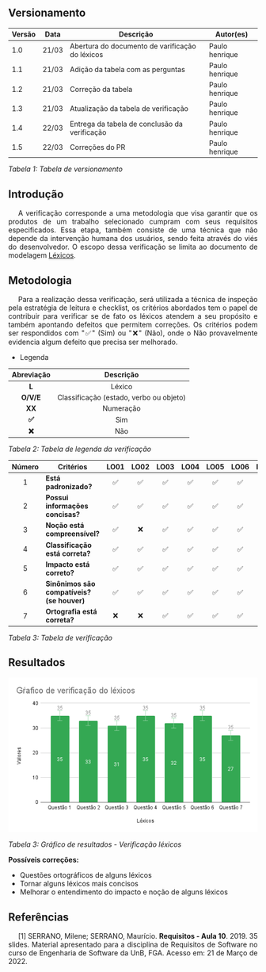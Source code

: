 ## Versionamento
| Versão | Data  | Descrição                                     | Autor(es) |
| ------ | ----- | --------------------------------------------- | --------- |
| 1.0    | 21/03 | Abertura do documento de varificação do léxicos | Paulo henrique |
| 1.1    | 21/03 | Adição da tabela com as perguntas | Paulo henrique |
| 1.2    | 21/03 | Correção da tabela | Paulo henrique |
| 1.3    | 21/03 | Atualização da tabela de verificação| Paulo henrique |
| 1.4    | 22/03 | Entrega da tabela de conclusão da verificação | Paulo henrique |
| 1.5    | 22/03 | Correções do PR | Paulo henrique |

*Tabela 1: Tabela de versionamento*

## Introdução
<p style="text-align: justify; text-indent: 20px"> A verificação corresponde a uma metodologia que visa garantir que os produtos de um trabalho selecionado cumpram com seus requisitos especificados. Essa etapa, também consiste de uma técnica que não depende da intervenção humana dos usuários, sendo feita através do viés do desenvolvedor. O escopo dessa verificação se limita ao documento de modelagem <a href="../../../modelagem/lexicos/">Léxicos</a>.</p>

## Metodologia
<p style="text-align: justify; text-indent: 20px"> Para a realização dessa verificação, será utilizada a técnica de inspeção pela estratégia de leitura e checklist, os critérios abordados tem o papel de contribuir para verificar se de fato os léxicos atendem a seu propósito e também apontando defeitos que permitem correções. Os critérios podem ser respondidos com "✅" (Sim) ou "❌" (Não), onde o Não provavelmente evidencia algum defeito que precisa ser melhorado.</p>

* Legenda

| Abreviação |                Descrição                |
| :--------: | :-------------------------------------: |
|   **L**    |                 Léxico                  |
| **O/V/E**  | Classificação (estado, verbo ou objeto) |
|   **XX**   |                Numeração                |
|   **✅**   |                   Sim                   |
|   **❌**   |                   Não                   |

*Tabela 2: Tabela de legenda da verificação*

| **Número** | **Critérios**                              | **LO01** | **LO02** | **LO03** | **LO04** | **LO05** | **LO06** | **LO07** | **LO08** | **LO09** | **LO10** | **LV01** | **LV02** | **LV03** | **LV04** | **LV05** | **LV06** | **LV07** | **LV08** | **LV09** | **LV10** | **LV11** | **LV12** | **LV13** | **LV14** | **LV15** | **LV16** | **LV17** | **LE01** | **LE02** | **LE03** | **LE04** | **LE05** | **LE06** | **LE07** | **LE08** |
| :--------: | ------------------------------------------ | :------: | :------: | :------: | :------: | :------: | :------: | :------: | :------: | :------: | :------: | :------: | :------: | :------: | :------: | :------: | :------: | :------: | :------: | :------: | :------: | :------: | :------: | :------: | :------: | :------: | :------: | :------: | :------: | :------: | :------: | :------: | :------: | :------: | :------: | :------: |
|     1      | **Está padronizado?**                      |    ✅     |    ✅     |    ✅     |    ✅     |    ✅     |    ✅     |    ✅     |    ✅     |    ✅     |    ✅     |    ✅     |    ✅     |    ✅     |    ✅     |    ✅     |    ✅     |    ✅     |    ✅     |    ✅     |    ✅     |    ✅     |    ✅     |    ✅     |    ✅     |    ✅     |    ✅     |    ✅     |    ✅     |    ✅     |    ✅     |    ✅     |    ✅     |    ✅     |    ✅     |    ✅     |
|     2      | **Possui informações concisas?**           |    ✅     |    ✅     |    ✅     |    ✅     |    ✅     |    ✅     |    ✅     |    ✅     |    ✅     |    ❌     |    ✅     |    ✅     |    ✅     |    ✅     |    ✅     |    ✅     |    ✅     |    ✅     |    ✅     |    ✅     |    ✅     |    ✅     |    ✅     |    ✅     |    ✅     |    ✅     |    ❌     |    ✅     |    ✅     |    ✅     |    ✅     |    ✅     |    ✅     |    ✅     |    ✅     |
|     3      | **Noção está compreensível?**              |    ✅     |    ❌     |    ✅     |    ✅     |    ✅     |    ✅     |    ✅     |    ❌     |    ❌     |    ✅     |    ✅     |    ✅     |    ✅     |    ✅     |    ✅     |    ✅     |    ✅     |    ✅     |    ❌     |    ✅     |    ✅     |    ✅     |    ✅     |    ✅     |    ✅     |    ✅     |    ✅     |    ✅     |    ✅     |    ✅     |    ✅     |    ✅     |    ✅     |    ✅     |    ✅     |
|     4      | **Classificação está correta?**            |    ✅     |    ✅     |    ✅     |    ✅     |    ✅     |    ✅     |    ✅     |    ✅     |    ✅     |    ✅     |    ✅     |    ✅     |    ✅     |    ✅     |    ✅     |    ✅     |    ✅     |    ✅     |    ✅     |    ✅     |    ✅     |    ✅     |    ✅     |    ✅     |    ✅     |    ✅     |    ✅     |    ✅     |    ✅     |    ✅     |    ✅     |    ✅     |    ✅     |    ✅     |    ✅     |
|     5      | **Impacto está correto?**                  |    ✅     |    ✅     |    ✅     |    ✅     |    ✅     |    ✅     |    ✅     |    ✅     |    ✅     |    ✅     |    ❌     |    ✅     |    ✅     |    ✅     |    ❌     |    ✅     |    ✅     |    ✅     |    ✅     |    ✅     |    ✅     |    ❌     |    ✅     |    ✅     |    ✅     |    ✅     |    ✅     |    ✅     |    ✅     |    ✅     |    ✅     |    ✅     |    ✅     |    ✅     |    ✅     |
|     6      | **Sinônimos são compatíveis? (se houver)** |    ✅     |    ✅     |    ✅     |    ✅     |    ✅     |    ✅     |    ✅     |    ✅     |    ✅     |    ✅     |    ✅     |    ✅     |    ✅     |    ✅     |    ✅     |    ✅     |    ✅     |    ✅     |    ✅     |    ✅     |    ✅     |    ✅     |    ✅     |    ✅     |    ✅     |    ✅     |    ✅     |    ✅     |    ✅     |    ✅     |    ✅     |    ✅     |    ✅     |    ✅     |    ✅     |
|     7      | **Ortografia está correta?**               |    ❌     |    ❌     |    ✅     |    ✅     |    ✅     |    ✅     |    ❌     |    ❌     |    ❌     |    ✅     |    ✅     |    ✅     |    ✅     |    ✅     |    ✅     |    ✅     |    ✅     |    ✅     |    ✅     |    ✅     |    ✅     |    ✅     |    ✅     |    ✅     |    ❌     |    ✅     |    ❌     |    ✅     |    ✅     |    ✅     |    ✅     |    ✅     |    ✅     |    ✅     |    ✅     |

*Tabela 3: Tabela de verificação*

## Resultados

<div align="center">
    <img src="../../../assets/verificacao/lexicos/grafico.png" alt="Gráfico da verificação dos léxicos" height="auto" width="600">
</div>

*Tabela 3: Gráfico de resultados - Verificação léxicos*

<b>Possíveis correções:</b>

* Questões ortográficos de alguns léxicos
* Tornar alguns léxicos mais concisos
* Melhorar o entendimento do impacto e noção de alguns léxicos

## Referências

<p style="text-align: justify; text-indent: 20px">[1] SERRANO, Milene; SERRANO, Maurício. <b>Requisitos - Aula 10</b>. 2019. 35 slides. Material apresentado para a disciplina de Requisitos de Software no curso de Engenharia de Software da UnB, FGA. Acesso em: 21 de Março de 2022.</p>
